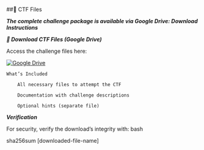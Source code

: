 ##📂 CTF Files

***The complete challenge package is available via Google Drive:
Download Instructions***

***🔗 Download CTF Files (Google Drive)***

Access the challenge files here:  

[![Google Drive](https://img.shields.io/badge/Google_Drive-4285F4?style=for-the-badge&logo=googledrive&logoColor=white)](https://drive.google.com/file/d/1qmSTWjXgdth26Euc7TPKNIfBTSo9tKri/view?usp=sharing)

```
What’s Included

    All necessary files to attempt the CTF

    Documentation with challenge descriptions

    Optional hints (separate file)
```
***Verification***

For security, verify the download’s integrity with:
bash

sha256sum [downloaded-file-name]
